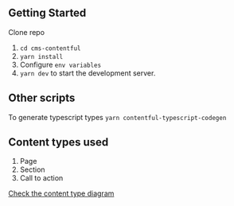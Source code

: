 ## Getting Started

Clone repo

1.  `cd cms-contentful`
2.  `yarn install`
3.  Configure `env variables`
4.  `yarn dev` to start the development server.

## Other scripts

To generate typescript types
`yarn contentful-typescript-codegen`

## Content types used

1. Page
2. Section
3. Call to action

[Check the content type diagram](https://lucid.app/lucidchart/50659041-89a2-4f48-a029-b31f7df7e8d5/edit?viewport_loc=-441%2C-18%2C2823%2C1423%2C0_0&invitationId=inv_8a45bc8c-30d0-4ffe-a795-76a25f6c6bbd)
